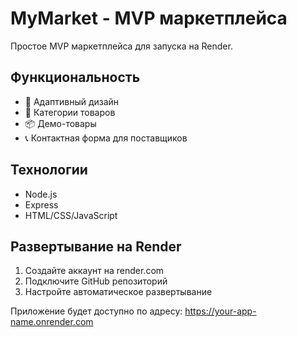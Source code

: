 # MyMarket - MVP маркетплейса

Простое MVP маркетплейса для запуска на Render.

## Функциональность
- 📱 Адаптивный дизайн
- 🏪 Категории товаров
- 📦 Демо-товары
- 📞 Контактная форма для поставщиков

## Технологии
- Node.js
- Express
- HTML/CSS/JavaScript

## Развертывание на Render

1. Создайте аккаунт на render.com
2. Подключите GitHub репозиторий
3. Настройте автоматическое развертывание

Приложение будет доступно по адресу: https://your-app-name.onrender.com